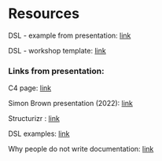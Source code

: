 # Resources 

DSL - example from presentation: [link](https://github.com/mslowiak/c4-workshop/blob/main/example_banking_system.dsl)

DSL - workshop template: [link](https://github.com/mslowiak/c4-workshop/blob/main/workshop_template.dsl)

### Links from presentation:

C4 page: [link](https://c4model.com/)

Simon Brown presentation (2022): [link](https://www.youtube.com/watch?v=36OTe7LNd6M)

Structurizr : [link](https://structurizr.com/)

DSL examples: [link](https://github.com/structurizr/examples/tree/main/dsl)  

Why people do not write documentation: [link](https://www.anchor.com.au/blog/2009/08/but-ill-remember-it-why-people-dont-write-documentation/)
